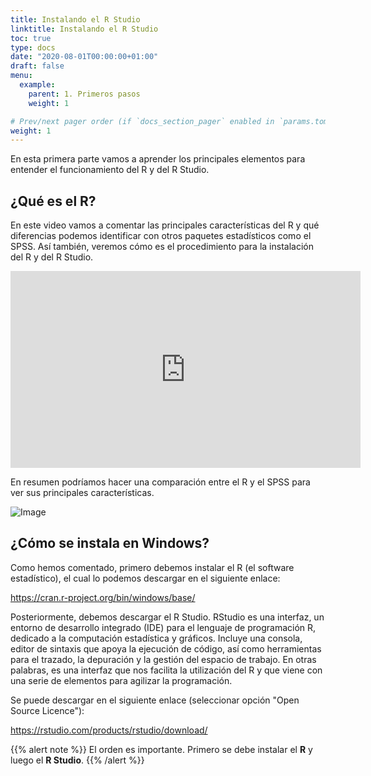 ```yaml
---
title: Instalando el R Studio
linktitle: Instalando el R Studio
toc: true
type: docs
date: "2020-08-01T00:00:00+01:00"
draft: false
menu:
  example:
    parent: 1. Primeros pasos
    weight: 1

# Prev/next pager order (if `docs_section_pager` enabled in `params.toml`)
weight: 1
---
```


En esta primera parte vamos a aprender los principales elementos para entender el funcionamiento del R y del R Studio.  

## ¿Qué es el R?

En este video vamos a comentar las principales características del R y qué diferencias podemos identificar con otros paquetes estadísticos como el SPSS. Así también, veremos cómo es el procedimiento para la instalación del R y del R Studio.

<iframe width="560" height="315" src="https://www.youtube.com/embed/jLFfC899ZAU" frameborder="0" allow="accelerometer; autoplay; encrypted-media; gyroscope; picture-in-picture" allowfullscreen></iframe>

En resumen podríamos hacer una comparación entre el R y el SPSS para ver sus principales características. 

![Image](/cursos/1-3.jpg)


## ¿Cómo se instala en Windows?

Como hemos comentado, primero debemos instalar el R (el software estadístico), el cual lo podemos descargar en el siguiente enlace:

https://cran.r-project.org/bin/windows/base/

Posteriormente, debemos descargar el R Studio. RStudio es una interfaz, un entorno de desarrollo integrado (IDE) para el lenguaje de programación R, dedicado a la computación estadística y gráficos. Incluye una consola, editor de sintaxis que apoya la ejecución de código, así como herramientas para el trazado, la depuración y la gestión del espacio de trabajo. En otras palabras, es una interfaz que nos facilita la utilización del R y que viene con una serie de elementos para agilizar la programación. 

Se puede descargar en el siguiente enlace (seleccionar opción "Open Source Licence"):

https://rstudio.com/products/rstudio/download/

{{% alert note %}}
El orden es importante. Primero se debe instalar el **R** y luego el **R Studio**.
{{% /alert %}}

